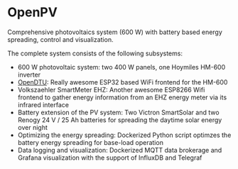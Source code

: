 # OpenPV
Comprehensive photovoltaics system (600 W) with battery based energy spreading, control and visualization.

The complete system consists of the following subsystems:
* 600 W photovoltaic system: two 400 W panels, one Hoymiles HM-600 inverter
* [OpenDTU](https://github.com/tbnobody/OpenDTU): Really awesome ESP32 based WiFi frontend for the HM-600
* Volkszaehler SmartMeter EHZ: Another awesome ESP8266 Wifi frontend to gather energy information from an EHZ energy meter via its infrared interface
* Battery extension of the PV system: Two Victron SmartSolar and two Renogy 24 V / 25 Ah batteries for spreading the daytime solar energy over night
* Optimizing the energy spreading: Dockerized Python script optimzes the battery energy spreading for base-load operation
* Data logging and visualization: Dockerized MQTT data brokerage and Grafana visualization with the support of InfluxDB and Telegraf
